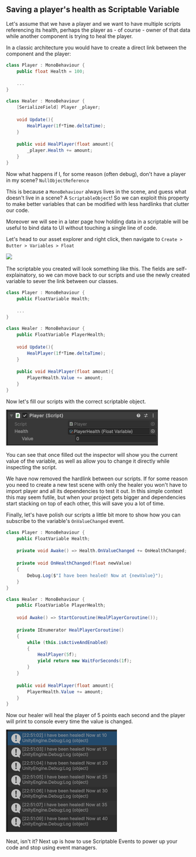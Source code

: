 ## Saving a player's health as Scriptable Variable

Let's assume that we have a player and we want to have multiple scripts referencing its health, perhaps the player as - of course - owner of that data while another component is trying to heal the player.

In a classic architecture you would have to create a direct link between the component and the player:

```csharp
class Player : MonoBehaviour {
    public float Health = 100;

    ...
}
```

```csharp
class Healer : MonoBehaviour {
    [SerializeField] Player _player;

    void Update(){
        HealPlayer(1f*Time.deltaTime);
    }

    public void HealPlayer(float amount){
        _player.Health += amount;
    }
}
```

Now what happens if I, for some reason (often debug), don't have a player in my scene? `NullObjectReference`

This is because a `MonoBehaviour` always lives in the scene, and guess what doesn't live in a scene? A `ScriptableObject`! So we can exploit this property to make better variables that can be modified with less hardlinks that clutter our code. 

Moreover we will see in a later page how holding data in a scriptable will be useful to bind data to UI without touching a single line of code.

Let's head to our asset explorer and right click, then navigate to `Create > Butter > Variables > Float`

![](/Docs/Assets/Float_Variable)

The scriptable you created will look something like this. The fields are self-explainatory, so we can move back to our scripts and use the newly created variable to sever the link between our classes.

```csharp
class Player : MonoBehaviour {
    public FloatVariable Health;

    ...
}
```

```csharp
class Healer : MonoBehaviour {
    public FloatVariable PlayerHealth;

    void Update(){
        HealPlayer(1f*Time.deltaTime);
    }

    public void HealPlayer(float amount){
        PlayerHealth.Value += amount;
    }
}
```

Now let's fill our scripts with the correct scriptable object.

![](/Docs~/Assets/Float_Variable_Assignment.png)

You can see that once filled out the inspector will show you the current value of the variable, as well as allow you to change it directly while inspecting the script.

We have now removed the hardlink between our scripts. If for some reason you need to create a new test scene with only the healer you won't have to import player and all its dependencies to test it out. In this simple context this may seem futile, but when your project gets bigger and dependencies start stacking on top of each other, this will save you a lot of time.

Finally, let's have polish our scripts a little bit more to show how you can subscribe to the variable's `OnValueChanged` event.

```csharp
class Player : MonoBehaviour {
    public FloatVariable Health;

    private void Awake() => Health.OnValueChanged += OnHealthChanged;

    private void OnHealthChanged(float newValue)
    {
        Debug.Log($"I have been healed! Now at {newValue}");
    }
}

```

```csharp
class Healer : MonoBehaviour {
    public FloatVariable PlayerHealth;

    void Awake() => StartCoroutine(HealPlayerCoroutine());

    private IEnumerator HealPlayerCoroutine()
    {
        while (this.isActiveAndEnabled)
        {
            HealPlayer(5f);
            yield return new WaitForSeconds(1f);
        }
    }

    public void HealPlayer(float amount){
        PlayerHealth.Value += amount;
    }
}
```

Now our healer will heal the player of 5 points each second and the player will print to console every time the value is changed.

![](/Docs~/Assets/Float_Variable_Print.png)

Neat, isn't it? Next up is how to use Scriptable Events to power up your code and stop using event managers.